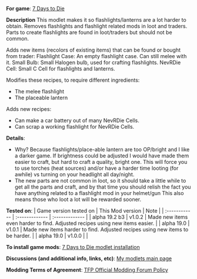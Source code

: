 **For game**: [7 Days to Die](https://7daystodie.com)

**Description**
This modlet makes it so flashlights/lanterns are a lot harder to obtain.
Removes flashlights and flashlight related mods in loot and traders.
Parts to create flashlights are found in loot/traders but should not be common.

Adds new items (recolors of existing items) that can be found or bought from trader:
  Flashlight Case: An empty flashlight case.  Can still melee with it.
  Small Bulb: Small Halogen bulb, used for crafting flashlights.
  NevRDie Cell: Small C Cell for flashlights and lanterns.

Modifies these recipes, to require different ingredients:
  - The melee flashlight
  - The placeable lantern

Adds new recipes:
  - Can make a car battery out of many NevRDie Cells.
  - Can scrap a working flashlight for NevRDie Cells.

**Details**:
- Why? Because flashlights/place-able lantern are too OP/bright and I like a darker game. If brightness could be adjusted I would have made them easier to craft, but hard to craft a quality, bright one.  This will force you to use torches (heat sources) and/or have a harder time looting (for awhile) vs turning on your headlight all day/night.
- The new parts are not common in loot, so it should take a little while to get all the parts and craft, and by that time you should relish the fact you have anything related to a flashlight mod in your helmet/gun This also means those who loot a lot will be rewarded sooner.

**Tested on**:
| Game version tested on | This Mod version  | Note |
| :------------ | :------------- | :------------- |
| alpha 19.2 b3  | v1.0.2 | Made new items even harder to find. Adjusted recipes using new items easier. |
| alpha 19.0  | v1.0.1 | Made new items harder to find. Adjusted recipes using new items to be harder. |
| alpha 19.0  | v1.0.0 |  |

**To install game mods**: [7 Days to Die modlet installation](https://gist.github.com/doughphunghus/a1907c5f63b5fe79bd823965328f25bf)

**Discussions (and additional info, links, etc)**: [My modlets main page](https://7daystodie.com/forums/showthread.php?144915-Doughs-modlets)

**Modding Terms of Agreement**: [TFP Official Modding Forum Policy ](https://7daystodie.com/forums/showthread.php?59817-TFP-Official-Modding-Forum-Policy)
